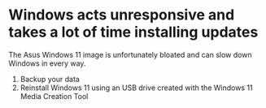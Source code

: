 # Windows acts unresponsive and takes a lot of time installing updates

The Asus Windows 11 image is unfortunately bloated and can slow down Windows in every way.

1. Backup your data
2. Reinstall Windows 11 using an USB drive created with the Windows 11 Media Creation Tool

